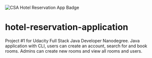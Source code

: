 ![CSA Hotel Reservation App Badge](https://github.com/trevor-lowder/hotel-reservation-application/assets/92330109/d7665a91-35f9-46b6-941c-60d1a6632448)
# hotel-reservation-application
Project #1 for Udacity Full Stack Java Developer Nanodegree. Java application with CLI, users can create an account, search for and book rooms. Admins can create new rooms and view all rooms and users.


